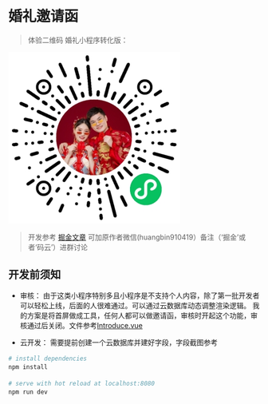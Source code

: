 
# 婚礼邀请函

> 体验二维码
婚礼小程序转化版：

![小程序效果](./qr.jpg)


> 开发参考 [掘金文章](https://juejin.im/post/5c341e1d6fb9a049f66c4876#heading-5)
> 可加原作者微信(huangbin910419）备注（‘掘金’或者‘码云’）进群讨论



## 开发前须知

- 审核：
  由于这类小程序特别多且小程序是不支持个人内容，除了第一批开发者可以轻松上线，后面的人很难通过。可以通过云数据库动态调整渲染逻辑。
  我的方案是将首屏做成工具，任何人都可以做邀请函，审核时开起这个功能，审核通过后关闭。文件参考[Introduce.vue](src/components/Introduce.vue)

- 云开发：
  需要提前创建一个云数据库并建好字段，字段截图参考
``` bash
# install dependencies
npm install

# serve with hot reload at localhost:8080
npm run dev
```
